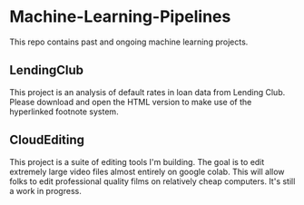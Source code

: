 # Machine-Learning-Pipelines
This repo contains past and ongoing machine learning projects.

## LendingClub
This project is an analysis of default rates in loan data from Lending Club. Please download and open the HTML version to make use of the hyperlinked footnote system.

## CloudEditing
This project is a suite of editing tools I'm building. The goal is to edit extremely large video files almost entirely on google colab. This will allow folks to edit professional quality films on relatively cheap computers. It's still a work in progress.
